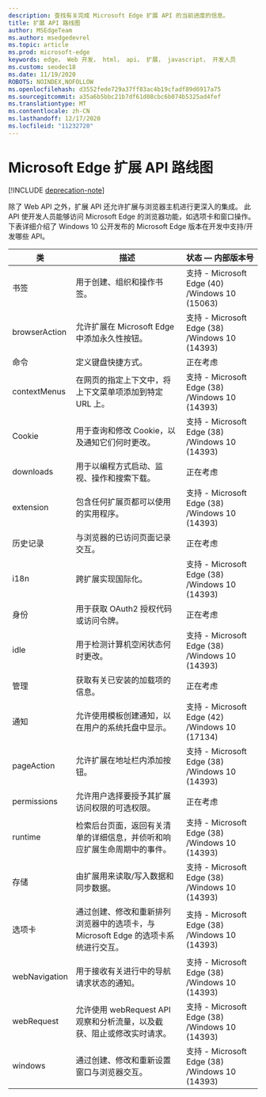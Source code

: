 ```yaml
---
description: 查找有关完成 Microsoft Edge 扩展 API 的当前进度的信息。
title: 扩展 API 路线图
author: MSEdgeTeam
ms.author: msedgedevrel
ms.topic: article
ms.prod: microsoft-edge
keywords: edge， Web 开发， html， api， 扩展， javascript， 开发人员
ms.custom: seodec18
ms.date: 11/19/2020
ROBOTS: NOINDEX,NOFOLLOW
ms.openlocfilehash: d3552fede729a37ff83ac4b19cfadf89d6917a75
ms.sourcegitcommit: a35a6b5bbc21b7df61d08cbc6b074b5325ad4fef
ms.translationtype: MT
ms.contentlocale: zh-CN
ms.lasthandoff: 12/17/2020
ms.locfileid: "11232720"
---
```

# Microsoft Edge 扩展 API 路线图  

[!INCLUDE [deprecation-note](../includes/deprecation-note.md)]  

除了 Web API 之外，扩展 API 还允许扩展与浏览器主机进行更深入的集成。 此 API 使开发人员能够访问 Microsoft Edge 的浏览器功能，如选项卡和窗口操作。 下表详细介绍了 Windows 10 公开发布的 Microsoft Edge 版本在开发中支持/开发哪些 API。


|     类     |                                                              描述                                                              |                状态 — 内部版本号                 |
|---------------|---------------------------------------------------------------------------------------------------------------------------------------|------------------------------------------------------|
|   书签   |                                          用于创建、组织和操作书签。                                          | 支持 - Microsoft Edge (40) /Windows 10 (15063)  |
| browserAction |                                 允许扩展在 Microsoft Edge 中添加永久性按钮。                                  | 支持 - Microsoft Edge (38) /Windows 10 (14393)  |
| 命令      |                                                      定义键盘快捷方式。                                                      | 正在考虑
| contextMenus  |                           在网页的指定上下文中，将上下文菜单项添加到特定 URL 上。                            | 支持 - Microsoft Edge (38) /Windows 10 (14393)  |
|    Cookie    |                                 用于查询和修改 Cookie，以及通知它们何时更改。                                 | 支持 - Microsoft Edge (38) /Windows 10 (14393)  |
|   downloads   |                           用于以编程方式启动、监视、操作和搜索下载。                           |                 正在考虑                  |
|   extension   |                                      包含任何扩展页都可以使用的实用程序。                                       | 支持 - Microsoft Edge (38) /Windows 10 (14393)  |
|    历史记录    |                                         与浏览器的已访问页面记录交互。                                         |                 正在考虑                  |
|     i18n      |                                         跨扩展实现国际化。                                          | 支持 - Microsoft Edge (38) /Windows 10 (14393)  |
|   身份    |                                       用于获取 OAuth2 授权代码或访问令牌。                                       |                 正在考虑                  |
|     idle      |                                       用于检测计算机空闲状态何时更改。                                        | 支持 - Microsoft Edge (38) /Windows 10 (14393)  |
|  管理   |                                              获取有关已安装的加载项的信息。                                                |                 正在考虑                  |
| 通知 |                      允许使用模板创建通知，以在用户的系统托盘中显示。                      | 支持 - Microsoft Edge (42) /Windows 10 (17134)  |
|  pageAction   |                                      允许扩展在地址栏内添加按钮。                                       | 支持 - Microsoft Edge (38) /Windows 10 (14393)  |
|  permissions  |                   允许用户选择要授予其扩展访问权限的可选权限。                   |                 正在考虑                  |
|    runtime    | 检索后台页面，返回有关清单的详细信息，并侦听和响应扩展生命周期中的事件。 | 支持 - Microsoft Edge (38) /Windows 10 (14393)  |
|    存储    |                                      由扩展用来读取/写入数据和同步数据。                                       | 支持 - Microsoft Edge (38) /Windows 10 (14393)  |
|     选项卡      |                通过创建、修改和重新排列浏览器中的选项卡，与 Microsoft Edge 的选项卡系统进行交互。                | 支持 - Microsoft Edge (38) /Windows 10 (14393)  |
| webNavigation |                           用于接收有关进行中的导航请求状态的通知。                            | 支持 - Microsoft Edge (38) /Windows 10 (14393)  |
|  webRequest   |        允许使用 webRequest API 观察和分析流量，以及截获、阻止或修改实时请求。        | 支持 - Microsoft Edge (38) /Windows 10 (14393)  |
|    windows    |                              通过创建、修改和重新设置窗口与浏览器交互。                              | 支持 - Microsoft Edge (38) /Windows 10 (14393)  |
